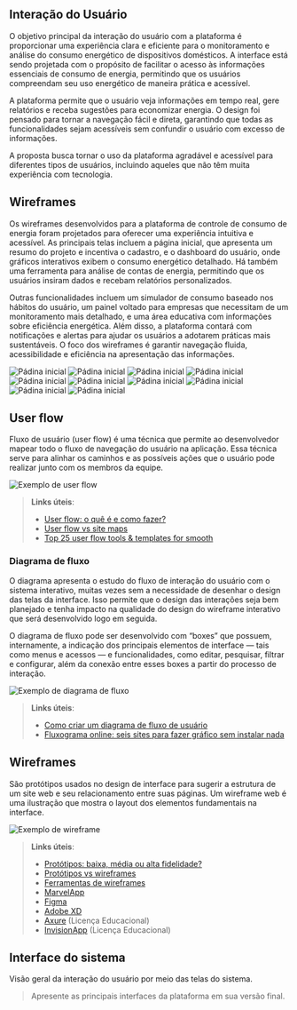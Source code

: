 

 ##  Interação do Usuário

 O objetivo principal da interação do usuário com a plataforma é proporcionar uma experiência clara e eficiente para o monitoramento e análise do consumo energético de dispositivos domésticos. A interface está sendo projetada com o propósito de facilitar o acesso às informações essenciais de consumo de energia, permitindo que os usuários compreendam seu uso energético de maneira prática e acessível.

 A plataforma permite que o usuário veja informações em tempo real, gere relatórios e receba sugestões para economizar energia. O design foi pensado para tornar a navegação fácil e direta, garantindo que todas as funcionalidades sejam acessíveis sem confundir o usuário com excesso de informações.

 A proposta busca tornar o uso da plataforma agradável e acessível para diferentes tipos de usuários, incluindo aqueles que não têm muita experiência com tecnologia.

 ## Wireframes

 Os wireframes desenvolvidos para a plataforma de controle de consumo de energia foram projetados para oferecer uma experiência intuitiva e acessível. As principais telas incluem a página inicial, que apresenta um resumo do projeto e incentiva o cadastro, e o dashboard do usuário, onde gráficos interativos exibem o consumo energético detalhado. Há também uma ferramenta para análise de contas de energia, permitindo que os usuários insiram dados e recebam relatórios personalizados.

Outras funcionalidades incluem um simulador de consumo baseado nos hábitos do usuário, um painel voltado para empresas que necessitam de um monitoramento mais detalhado, e uma área educativa com informações sobre eficiência energética. Além disso, a plataforma contará com notificações e alertas para ajudar os usuários a adotarem práticas mais sustentáveis. O foco dos wireframes é garantir navegação fluida, acessibilidade e eficiência na apresentação das informações.



![Pádina inicial](images/Frame.png)
![Pádina inicial](images/Frame2.png)
![Pádina inicial](images/Frame3.png)
![Pádina inicial](images/Frame4.png)
![Pádina inicial](images/Frame5.png)
![Pádina inicial](images/Frame6.png)
![Pádina inicial](images/Frame7.png)
![Pádina inicial](images/Frame8.png)
![Pádina inicial](images/Frame9.png)
![Pádina inicial](images/Frame10.png)




 
 ## User flow

Fluxo de usuário (user flow) é uma técnica que permite ao desenvolvedor mapear todo o fluxo de navegação do usuário na aplicação. Essa técnica serve para alinhar os caminhos e as possíveis ações que o usuário pode realizar junto com os membros da equipe.

![Exemplo de user flow](images/user_flow.jpg)

> **Links úteis**:
> - [User flow: o quê é e como fazer?](https://medium.com/7bits/fluxo-de-usu%C3%A1rio-user-flow-o-que-%C3%A9-como-fazer-79d965872534)
> - [User flow vs site maps](http://designr.com.br/sitemap-e-user-flow-quais-as-diferencas-e-quando-usar-cada-um/)
> - [Top 25 user flow tools & templates for smooth](https://www.mockplus.com/blog/post/user-flow-tools)

### Diagrama de fluxo

O diagrama apresenta o estudo do fluxo de interação do usuário com o sistema interativo, muitas vezes sem a necessidade de desenhar o design das telas da interface. Isso permite que o design das interações seja bem planejado e tenha impacto na qualidade do design do wireframe interativo que será desenvolvido logo em seguida.

O diagrama de fluxo pode ser desenvolvido com “boxes” que possuem, internamente, a indicação dos principais elementos de interface — tais como menus e acessos — e funcionalidades, como editar, pesquisar, filtrar e configurar, além da conexão entre esses boxes a partir do processo de interação.

![Exemplo de diagrama de fluxo](images/diagrama_fluxo.jpg)

> **Links úteis**:
> - [Como criar um diagrama de fluxo de usuário](https://www.lucidchart.com/blog/how-to-make-a-user-flow-diagram)
> - [Fluxograma online: seis sites para fazer gráfico sem instalar nada](https://www.techtudo.com.br/listas/2019/03/fluxograma-online-seis-sites-para-fazer-grafico-sem-instalar-nada.ghtml)

## Wireframes

São protótipos usados no design de interface para sugerir a estrutura de um site web e seu relacionamento entre suas páginas. Um wireframe web é uma ilustração que mostra o layout dos elementos fundamentais na interface.

![Exemplo de wireframe](images/wireframe.png)
 
> **Links úteis**:
> - [Protótipos: baixa, média ou alta fidelidade?](https://medium.com/ladies-that-ux-br/prot%C3%B3tipos-baixa-m%C3%A9dia-ou-alta-fidelidade-71d897559135)
> - [Protótipos vs wireframes](https://www.nngroup.com/videos/prototypes-vs-wireframes-ux-projects/)
> - [Ferramentas de wireframes](https://rockcontent.com/blog/wireframes/)
> - [MarvelApp](https://marvelapp.com/developers/documentation/tutorials/)
> - [Figma](https://www.figma.com/)
> - [Adobe XD](https://www.adobe.com/br/products/xd.html#scroll)
> - [Axure](https://www.axure.com/edu) (Licença Educacional)
> - [InvisionApp](https://www.invisionapp.com/) (Licença Educacional)


## Interface do sistema

Visão geral da interação do usuário por meio das telas do sistema. 

> Apresente as principais interfaces da plataforma em sua versão final.
